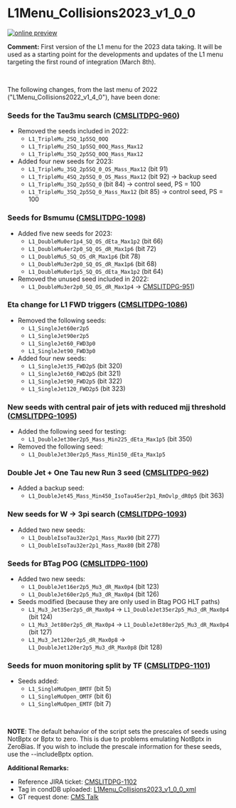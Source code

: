 # L1Menu_Collisions2023_v1_0_0

[![online preview](https://img.shields.io/badge/Online%20preview-click%20here-blue)](https://htmlpreview.github.io/?https://github.com/cms-l1-dpg/L1MenuRun3/blob/master/development/L1Menu_Collisions2023_v1_0_0/L1Menu_Collisions2023_v1_0_0.html)

**Comment:** 
First version of the L1 menu for the 2023 data taking. It will be used as a starting point for the developments and updates of the L1 menu targeting the first round of integration (March 8th).

<br/>

The following changes, from the last menu of 2022 ("L1Menu_Collisions2022_v1_4_0"), have been done:

### Seeds for the Tau3mu search ([CMSLITDPG-960](https://its.cern.ch/jira/browse/CMSLITDPG-960))
   - Removed the seeds included in 2022: 
      - `L1_TripleMu_2SQ_1p5SQ_0OQ` 
      - `L1_TripleMu_2SQ_1p5SQ_0OQ_Mass_Max12` 
      - `L1_TripleMu_3SQ_2p5SQ_0OQ_Mass_Max12` 
   - Added four new seeds for 2023:
      - `L1_TripleMu_3SQ_2p5SQ_0_OS_Mass_Max12` (bit 91) 
      - `L1_TripleMu_4SQ_2p5SQ_0_OS_Mass_Max12` (bit 92) &rarr; backup seed
      - `L1_TripleMu_3SQ_2p5SQ_0` (bit 84) &rarr; control seed, PS = 100
      - `L1_TripleMu_3SQ_2p5SQ_0_Mass_Max12` (bit 85) &rarr; control seed, PS = 100
      
      
### Seeds for Bsmumu ([CMSLITDPG-1098](https://its.cern.ch/jira/browse/CMSLITDPG-1098))      
   - Added five new seeds for 2023:
      - `L1_DoubleMu0er1p4_SQ_OS_dEta_Max1p2` (bit 66)
      - `L1_DoubleMu4er2p0_SQ_OS_dR_Max1p6` (bit 72)
      - `L1_DoubleMu5_SQ_OS_dR_Max1p6` (bit 78)
      - `L1_DoubleMu3er2p0_SQ_OS_dR_Max1p6` (bit 68)
      - `L1_DoubleMu0er1p5_SQ_OS_dEta_Max1p2` (bit 64)  
   - Removed the unused seed included in 2022: 
      - `L1_DoubleMu3er2p0_SQ_OS_dR_Max1p4` &rarr; [CMSLITDPG-951](https://its.cern.ch/jira/browse/CMSLITDPG-951)) 


### Eta change for L1 FWD triggers ([CMSLITDPG-1086](https://its.cern.ch/jira/browse/CMSLITDPG-1086))
   - Removed the following seeds:
      - `L1_SingleJet60er2p5` 
      - `L1_SingleJet90er2p5` 
      - `L1_SingleJet60_FWD3p0` 
      - `L1_SingleJet90_FWD3p0` 
   - Added four new seeds:
      - `L1_SingleJet35_FWD2p5` (bit 320)
      - `L1_SingleJet60_FWD2p5` (bit 321)
      - `L1_SingleJet90_FWD2p5` (bit 322)
      - `L1_SingleJet120_FWD2p5` (bit 323)


### New seeds with central pair of jets with reduced mjj threshold ([CMSLITDPG-1095](https://its.cern.ch/jira/browse/CMSLITDPG-1095))
   - Added the following seed for testing:
      - `L1_DoubleJet30er2p5_Mass_Min225_dEta_Max1p5` (bit 350) 
   - Removed the following seed: 
      - `L1_DoubleJet30er2p5_Mass_Min150_dEta_Max1p5`


### Double Jet + One Tau new Run 3 seed ([CMSLITDPG-962](https://its.cern.ch/jira/browse/CMSLITDPG-962))
   - Added a backup seed:
      - `L1_DoubleJet45_Mass_Min450_IsoTau45er2p1_RmOvlp_dR0p5` (bit 363)


### New seeds for W &rarr; 3pi search ([CMSLITDPG-1093](https://its.cern.ch/jira/browse/CMSLITDPG-1093))
   - Added two new seeds:
      - `L1_DoubleIsoTau32er2p1_Mass_Max90` (bit 277)
      - `L1_DoubleIsoTau32er2p1_Mass_Max80` (bit 278)


### Seeds for BTag POG ([CMSLITDPG-1100](https://its.cern.ch/jira/browse/CMSLITDPG-1100))
   - Added two new seeds:
      - `L1_DoubleJet16er2p5_Mu3_dR_Max0p4` (bit 123)
      - `L1_DoubleJet60er2p5_Mu3_dR_Max0p4` (bit 126)
   - Seeds modified (because they are only used in Btag POG HLT paths)
      - `L1_Mu3_Jet35er2p5_dR_Max0p4` &rarr; `L1_DoubleJet35er2p5_Mu3_dR_Max0p4` (bit 124)
      - `L1_Mu3_Jet80er2p5_dR_Max0p4` &rarr; `L1_DoubleJet80er2p5_Mu3_dR_Max0p4` (bit 127)
      - `L1_Mu3_Jet120er2p5_dR_Max0p8` &rarr; `L1_DoubleJet120er2p5_Mu3_dR_Max0p8` (bit 128)


### Seeds for muon monitoring split by TF ([CMSLITDPG-1101](https://its.cern.ch/jira/browse/CMSLITDPG-1101)) 
   - Seeds added:
      - `L1_SingleMuOpen_BMTF` (bit 5)
      - `L1_SingleMuOpen_OMTF` (bit 6)
      - `L1_SingleMuOpen_EMTF` (bit 7)


<br/>

**NOTE**: The default behavior of the script sets the prescales of seeds using NotBptx or Bptx to zero. This is due to problems emulating NotBptx in ZeroBias. If you wish to include the prescale information for these seeds, use the --includeBptx option.

**Additional Remarks:**

- Reference JIRA ticket: [CMSLITDPG-1102](https://its.cern.ch/jira/browse/CMSLITDPG-1102)
- Tag in condDB uploaded: [L1Menu_Collisions2023_v1_0_0_xml](https://cms-conddb.cern.ch/cmsDbBrowser/list/Prod/tags/L1Menu_Collisions2023_v1_0_0_xml)
- GT request done: [CMS Talk](https://cms-talk.web.cern.ch/t/run-3-gt-update-of-the-2023-l1-menu-tag-l1menu-collisions2023-v1-0-0-in-run-3-mc-gts-and-run-3-data-relvals-gts/21177)
